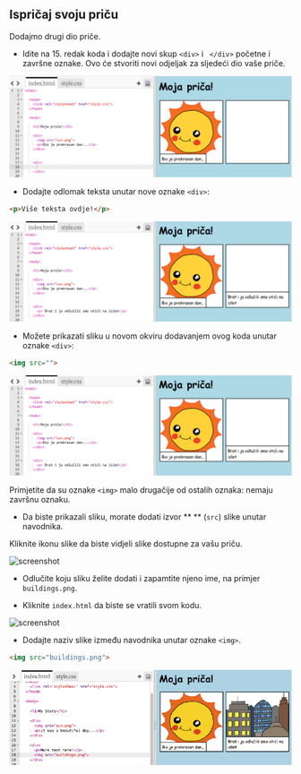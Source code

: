 ## Ispričaj svoju priču

Dodajmo drugi dio priče.

+ Idite na 15. redak koda i dodajte novi skup `<div>` i ` </div>` početne i završne oznake. Ovo će stvoriti novi odjeljak za sljedeći dio vaše priče.

![screenshot](images/story-div.png)

+ Dodajte odlomak teksta unutar nove oznake `<div>`:

```html
<p>Više teksta ovdje!</p>
```

![screenshot](images/story-paragraph.png)

+ Možete prikazati sliku u novom okviru dodavanjem ovog koda unutar oznake `<div>`:

```html
<img src="">
```

![screenshot](images/story-img-tag.png)

Primjetite da su oznake `<img>` malo drugačije od ostalih oznaka: nemaju završnu oznaku.

+ Da biste prikazali sliku, morate dodati izvor ** ** (`src`) slike unutar navodnika.

Kliknite ikonu slike da biste vidjeli slike dostupne za vašu priču.

![screenshot](images/story-see-images.png)

+ Odlučite koju sliku želite dodati i zapamtite njeno ime, na primjer ` buildings.png`.

+ Kliknite `index.html` da biste se vratili svom kodu.

![screenshot](images/story-image-name.png)

+ Dodajte naziv slike između navodnika unutar oznake `<img>`.

```html
<img src="buildings.png">
```

![screenshot](images/story-image-name-add.png)